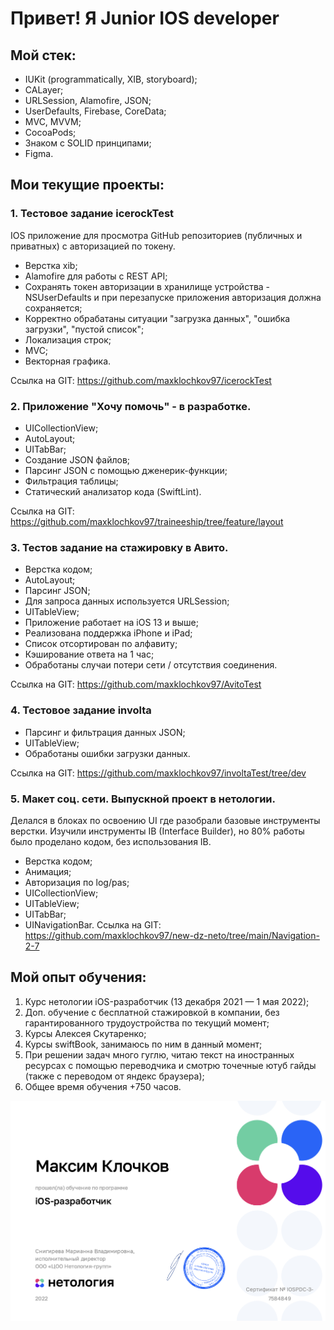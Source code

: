 # Привет! Я Junior IOS developer



## Мой стек:
* IUKit (programmatically, XIB, storyboard);
* CALayer;
* URLSession, Alamofire, JSON;
* UserDefaults, Firebase, CoreData;
* MVC, MVVM;
* CocoaPods;
* Знаком с SOLID принципами;
* Figma.



## Мои текущие проекты: 

### 1. Тестовое задание icerockTest
IOS приложение для просмотра GitHub репозиториев (публичных и приватных) с авторизацией по токену. 
- Верстка xib;
- Alamofire для работы с REST API;
- Сохранять токен авторизации в хранилище устройства - NSUserDefaults и при перезапуске приложения авторизация должна сохраняется;
- Корректно обрабатаны ситуации "загрузка данных", "ошибка загрузки", "пустой список";
- Локализация строк;
- MVC;
- Векторная графика.

Ссылка на GIT: https://github.com/maxklochkov97/icerockTest

### 2. Приложение "Хочу помочь" - в разработке.
- UICollectionView;
- AutoLayout;
- UITabBar;
- Создание JSON файлов;
- Парсинг JSON с помощью дженерик-функции;
- Фильтрация таблицы;
- Cтатический анализатор кода (SwiftLint).

Ссылка на GIT: https://github.com/maxklochkov97/traineeship/tree/feature/layout

### 3. Тестов задание на стажировку в Авито.
- Верстка кодом;
- AutoLayout;
- Парсинг JSON;
- Для запроса данных используется URLSession;
- UITableView;
- Приложение работает на iOS 13 и выше;
- Реализована поддержка iPhone и iPad;
- Список отсортирован по алфавиту;
- Кэширование ответа на 1 час;
- Обработаны случаи потери сети / отсутствия соединения.

Ссылка на GIT: https://github.com/maxklochkov97/AvitoTest

### 4. Тестовое задание involta
- Парсинг и фильтрация данных JSON;
- UITableView;
- Обработаны ошибки загрузки данных.

Ссылка на GIT: https://github.com/maxklochkov97/involtaTest/tree/dev

### 5. Макет соц. сети. Выпускной проект в нетологии.
Делался в блоках по освоению UI где разобрали базовые инструменты верстки. Изучили инструменты IB (Interface Builder), но 80% работы было проделано кодом, без использования IB.
- Верстка кодом;
- Анимация;
- Авторизация по log/pas;
- UICollectionView;
- UITableView;
- UITabBar;
- UINavigationBar.
Ссылка на GIT: https://github.com/maxklochkov97/new-dz-neto/tree/main/Navigation-2-7



## Мой опыт обучения: 
1. Курс нетологии iOS-разработчик (13 декабря 2021 — 1 мая 2022);
1. Доп. обучение с бесплатной стажировкой в компании, без гарантированного трудоустройства по текущий момент;
1. Курсы Алексея Скутаренко;
1. Курсы swiftBook, занимаюсь по ним в данный момент;
1. При решении задач много гуглю, читаю текст на иностранных ресурсах с помощью переводчика и смотрю точечные ютуб гайды (также с переводом от яндекс браузера);
1. Общее время обучения +750 часов.

![photo](/img/cert.png)
